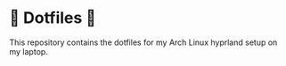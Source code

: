 # 🔧 Dotfiles 🔧

This repository contains the dotfiles for my Arch Linux hyprland setup on my laptop. 


